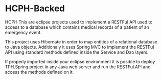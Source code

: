 # HCPH-Backed
HCPH
This are eclipse projects used to implement a RESTFul API used to access to a database which contains medical records of a 
patient of an emergency event. 

This project uses Hibernate in order to map entities of a relational database to 
Java objects. Additionaly it uses Spring MVC to implement the RESTFul API using standard methods defined inside the
Service and Dao layers.

If properly imported inside your eclipse environment it is posible to deploy TPH.Spring project
in any Java web server and run the RESTFul API and access the methods defined on it.

